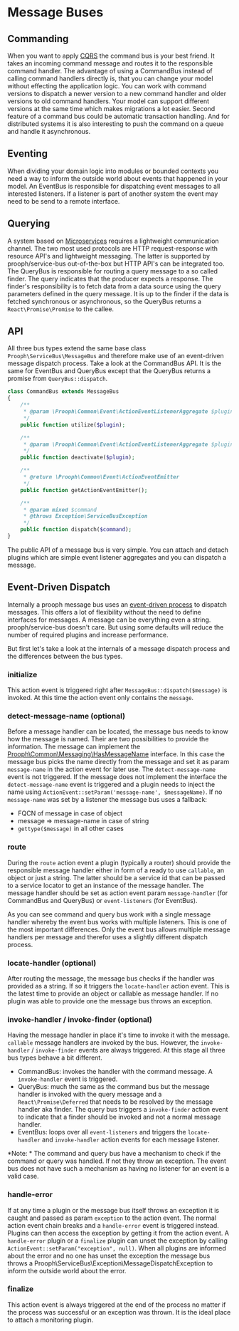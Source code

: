 # Message Buses

## Commanding

When you want to apply [CQRS](http://cqrs.files.wordpress.com/2010/11/cqrs_documents.pdf) the command bus is your best friend.
It takes an incoming command message and routes it to the responsible command handler.
The advantage of using a CommandBus instead of calling command handlers directly is, that you can change your model without effecting
the application logic. You can work with command versions to dispatch a newer version to a new command handler and older
versions to old command handlers. Your model can support different versions at the same time which makes migrations a lot easier.
Second feature of a command bus could be automatic transaction handling.
And for distributed systems it is also interesting to push the command on a queue and handle it asynchronous.

## Eventing

When dividing your domain logic into modules or bounded contexts you need a way to inform the outside world
about events that happened in your model.
An EventBus is responsible for dispatching event messages to all interested listeners. If a listener is part of another system
the event may need to be send to a remote interface.

## Querying

A system based on [Microservices](http://martinfowler.com/articles/microservices.html) requires a lightweight communication channel.
The two most used protocols are HTTP request-response with resource API's and lightweight messaging. The latter is supported by prooph/service-bus
out-of-the-box but HTTP API's can be integrated too.
The QueryBus is responsible for routing a query message to a so called finder. The query indicates that the producer expects a response.
The finder's responsibility is to fetch data from a data source using the query parameters defined in the query message. It is up to the finder if the data is fetched synchronous
or asynchronous, so the QueryBus returns a `React\Promise\Promise` to the callee.

## API

All three bus types extend the same base class `Prooph\ServiceBus\MessageBus` and therefore make use of an event-driven message dispatch process.
Take a look at the CommandBus API. It is the same for EventBus and QueryBus except that the QueryBus returns a promise from `QueryBus::dispatch`.

```php
class CommandBus extends MessageBus
{
    /**
     * @param \Prooph\Common\Event\ActionEventListenerAggregate $plugin
     */
    public function utilize($plugin);

    /**
     * @param \Prooph\Common\Event\ActionEventListenerAggregate $plugin
     */
    public function deactivate($plugin);

    /**
     * @return \Prooph\Common\Event\ActionEventEmitter
     */
    public function getActionEventEmitter();

    /**
     * @param mixed $command
     * @throws Exception\ServiceBusException
     */
    public function dispatch($command);
}
```

The public API of a message bus is very simple. You can attach and detach plugins which are simple event listener aggregates
and you can dispatch a message.

## Event-Driven Dispatch

Internally a prooph message bus uses an [event-driven process](https://github.com/prooph/common#actioneventemitter) to dispatch messages.
This offers a lot of flexibility without the need to define interfaces for messages.
A message can be everything even a string. prooph/service-bus doesn't care. But using some defaults will reduce the
number of required plugins and increase performance.

But first let's take a look at the internals of a message dispatch process and the differences between the bus types.

### initialize

This action event is triggered right after `MessageBus::dispatch($message)` is invoked. At this time the action event only contains the `message`.

### detect-message-name (optional)

Before a message handler can be located, the message bus needs to know how the message is named. Their are two
possibilities to provide the information. The message can implement the [Prooph\Common\Messaging\HasMessageName](https://github.com/prooph/common/blob/master/src/Messaging/HasMessageName.php) interface.
In this case the message bus picks the name directly from the message and set it as param `message-name` in the action event for later use. The `detect-message-name` event is not triggered. If the message
does not implement the interface the `detect-message-name` event is triggered and a plugin needs to inject the name using `ActionEvent::setParam('message-name', $messageName)`.
If no `message-name` was set by a listener the message bus uses a fallback:
- FQCN of message in case of object
- message => message-name in case of string
- `gettype($message)` in all other cases

### route

During the `route` action event a plugin (typically a router) should provide the responsible message handler either in form of a ready to use `callable`, an object or just a string.
The latter should be a service id that can be passed to a service locator to get an instance of the message handler.
The message handler should be set as action event param `message-handler` (for CommandBus and QueryBus) or `event-listeners` (for EventBus).

As you can see command and query bus work with a single message handler whereby the event bus works with multiple listeners.
This is one of the most important differences. Only the event bus allows multiple message handlers per message and therefor uses
a slightly different dispatch process.

### locate-handler (optional)

After routing the message, the message bus checks if the handler was provided as a string. If so it triggers the
`locate-handler` action event. This is the latest time to provide an object or callable as message handler. If no plugin was able to provide one the message bus throws an exception.

### invoke-handler / invoke-finder (optional)

Having the message handler in place it's time to invoke it with the message. `callable` message handlers are invoked by the bus. However, the `invoke-handler` / `invoke-finder` events are always triggered.
At this stage all three bus types behave a bit different.

- CommandBus: invokes the handler with the command message. A `invoke-handler` event is triggered.
- QueryBus: much the same as the command bus but the message handler is invoked with the query message and a `React\Promise\Deferred`
that needs to be resolved by the message handler aka finder. The query bus triggers a `invoke-finder` action event to indicate
that a finder should be invoked and not a normal message handler.
- EventBus: loops over all `event-listeners` and triggers the `locate-handler` and `invoke-handler` action events for each message listener.

*Note: * The command and query bus have a mechanism to check if the command or query was handled. If not they throw an exception.
The event bus does not have such a mechanism as having no listener for an event is a valid case.

### handle-error

If at any time a plugin or the message bus itself throws an exception it is caught and passed as param `exception` to the action event. The normal action event chain breaks and a
`handle-error` event is triggered instead. Plugins can then access the exception by getting it from the action event.
A `handle-error` plugin or a `finalize` plugin can unset the exception by calling `ActionEvent::setParam("exception", null)`.
When all plugins are informed about the error and no one has unset the exception the message bus throws a Prooph\ServiceBus\Exception\MessageDispatchException to inform the outside world about the error.

### finalize

This action event is always triggered at the end of the process no matter if the process was successful or an exception was thrown. It is the ideal place to
attach a monitoring plugin.

